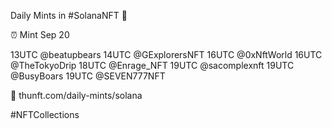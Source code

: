 Daily Mints in #SolanaNFT 🚀

⏰ Mint Sep 20

13UTC @beatupbears
14UTC @GExplorersNFT
16UTC @0xNftWorld
16UTC @TheTokyoDrip
18UTC @Enrage_NFT
19UTC @sacomplexnft
19UTC @BusyBoars
19UTC @SEVEN777NFT

🔗 thunft.com/daily-mints/solana

#NFTCollections